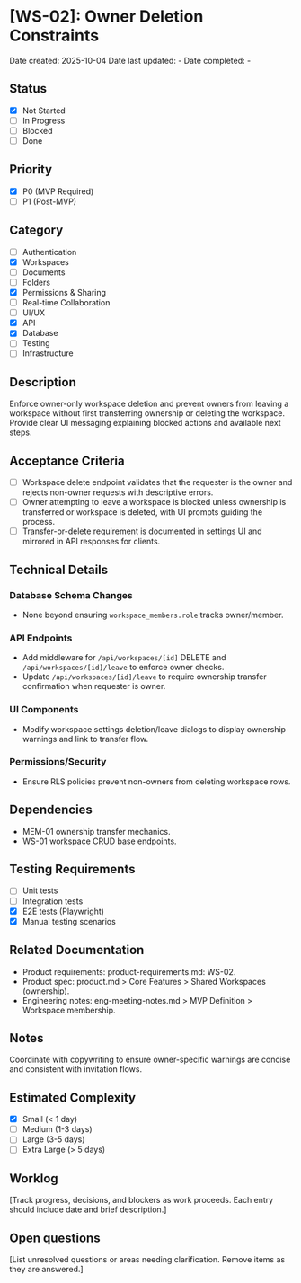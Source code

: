 # [WS-02]: Owner Deletion Constraints

Date created: 2025-10-04
Date last updated: -
Date completed: -

## Status

- [x] Not Started
- [ ] In Progress
- [ ] Blocked
- [ ] Done

## Priority

- [x] P0 (MVP Required)
- [ ] P1 (Post-MVP)

## Category

- [ ] Authentication
- [x] Workspaces
- [ ] Documents
- [ ] Folders
- [x] Permissions & Sharing
- [ ] Real-time Collaboration
- [ ] UI/UX
- [x] API
- [x] Database
- [ ] Testing
- [ ] Infrastructure

## Description

Enforce owner-only workspace deletion and prevent owners from leaving a workspace without first transferring ownership or deleting the workspace. Provide clear UI messaging explaining blocked actions and available next steps.

## Acceptance Criteria

- [ ] Workspace delete endpoint validates that the requester is the owner and rejects non-owner requests with descriptive errors.
- [ ] Owner attempting to leave a workspace is blocked unless ownership is transferred or workspace is deleted, with UI prompts guiding the process.
- [ ] Transfer-or-delete requirement is documented in settings UI and mirrored in API responses for clients.

## Technical Details

### Database Schema Changes

- None beyond ensuring `workspace_members.role` tracks owner/member.

### API Endpoints

- Add middleware for `/api/workspaces/[id]` DELETE and `/api/workspaces/[id]/leave` to enforce owner checks.
- Update `/api/workspaces/[id]/leave` to require ownership transfer confirmation when requester is owner.

### UI Components

- Modify workspace settings deletion/leave dialogs to display ownership warnings and link to transfer flow.

### Permissions/Security

- Ensure RLS policies prevent non-owners from deleting workspace rows.

## Dependencies

- MEM-01 ownership transfer mechanics.
- WS-01 workspace CRUD base endpoints.

## Testing Requirements

- [ ] Unit tests
- [ ] Integration tests
- [x] E2E tests (Playwright)
- [x] Manual testing scenarios

## Related Documentation

- Product requirements: product-requirements.md: WS-02.
- Product spec: product.md > Core Features > Shared Workspaces (ownership).
- Engineering notes: eng-meeting-notes.md > MVP Definition > Workspace membership.

## Notes

Coordinate with copywriting to ensure owner-specific warnings are concise and consistent with invitation flows.

## Estimated Complexity

- [x] Small (< 1 day)
- [ ] Medium (1-3 days)
- [ ] Large (3-5 days)
- [ ] Extra Large (> 5 days)

## Worklog

[Track progress, decisions, and blockers as work proceeds. Each entry should include date and brief description.]

## Open questions

[List unresolved questions or areas needing clarification. Remove items as they are answered.]
